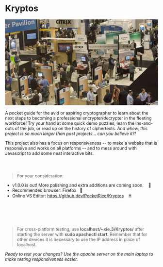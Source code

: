 # Kryptos
![RSA Conference](https://github.com/PocketRice/Kryptos/blob/main/rsa-conf3.jpg?raw=true)

A pocket guide for the avid or aspiring cryptographer to learn about the next steps to becoming a professional encrypter/decrypter in the fleeting workforce! Try your hand at some quick demo puzzles, learn the ins-and-outs of the job, or read up on the history of ciphertexts. _And whew, this project is so much larger than past projects... can you believe it?!_

This project also has a focus on responsiveness -- to make a website that is responsive and works on all platforms -- and to mess around with Javascript to add some neat interactive bits.
<br><br>
#

> For your consideration:
- v1.0.0 is out! More polishing and extra additions are coming soon. &nbsp;&nbsp;&nbsp;:minidisc:
- Recommended browser: Firefox&nbsp;&nbsp;&nbsp;:bookmark_tabs:
- Online VS Editor: https://github.dev/PocketRice/Kryptos &nbsp;&nbsp;&nbsp;:trackball:

<br><br>
#
> For cross-platform testing, use **localhost/~xie.3/Kryptos/** after starting the server with **sudo apachectl start**. Remember that for other devices it is necessary to use the IP address in place of localhost.

_Ready to test your changes? Use the apache server on the main laptop to make testing responsiveness easier._
